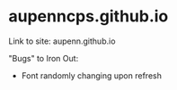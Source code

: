 # aupenncps.github.io

Link to site: aupenn.github.io

"Bugs" to Iron Out: 
 - Font randomly changing upon refresh
